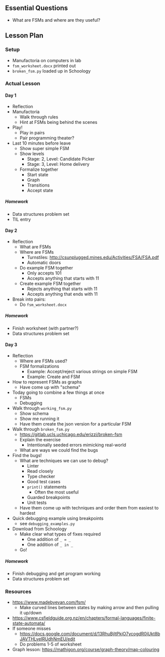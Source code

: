 ## Essential Questions

- What are FSMs and where are they useful?

## Lesson Plan

### Setup

- Manufactoria on computers in lab
- `fsm_worksheet.docx` printed out
- `broken_fsm.py` loaded up in Schoology

### Actual Lesson

#### Day 1

- Reflection
- Manufactoria
    - Walk through rules
    - Hint at FSMs being behind the scenes
- Play!
    - Play in pairs
    - Pair programming theater?
- Last 10 minutes before leave
    - Show super simple FSM
    - Show levels
        - Stage: 2, Level: Candidate Picker
        - Stage: 3, Level: Home delivery
    - Formalize together
        - Start state
        - Graph
        - Transitions
        - Accept state

##### Homework

- Data structures problem set
- TIL entry

#### Day 2

- Reflection
    - What are FSMs
    - Where are FSMs
        - Turnstiles: http://csunplugged.mines.edu/Activities/FSA/FSA.pdf
        - Automatic doors
    - Do example FSM together
        - Only accepts 101
        - Accepts anything that starts with 11
    - Create example FSM together
        - Rejects anything that starts with 11
        - Accepts anything that ends with 11
- Break into pairs:
    - Do `fsm_worksheet.docx`

##### Homework

- Finish worksheet (with partner?)
- Data structures problem set

#### Day 3

- Reflection
    - Where are FSMs used?
    - FSM formalizations
        - Example: Accept/reject various strings on simple FSM
        - Example: Create and FSM
- How to represent FSMs as graphs
    - Have come up with "schema"
- Today going to combine a few things at once
    - FSMs
    - Debugging
- Walk through `working_fsm.py`
    - Show schema
    - Show me running it
    - Have them create the json version for a particular FSM
- Walk through `broken_fsm.py`
    - https://gitlab.ucls.uchicago.edu/erizzi/broken-fsm
    - Explain the exercise
        - Intentionally seeded errors mimicking real-world
    - What are ways we could find the bugs
- Find the bugs!
    - What are techniques we can use to debug?
        - Linter
        - Read closely
        - Type checker
        - Good test cases
        - `print()` statements
            - Often the most useful
        - Guarded breakpoints
        - Unit tests
    - Have them come up with techniques and order them from easiest to hardest
- Quick debugging example using breakpoints
    - see `debugging_examples.py`
- Download from Schoology
    - Make clear what types of fixes required
        - One addition of `_ = _`
        - One addition of `_ in _`
    - Go!

##### Homework

- Finish debugging and get program working
- Data structures problem set

### Resources

- https://www.madebyevan.com/fsm/
    - Make curved lines between states by making arrow and then pulling it up/down
- https://www.csfieldguide.org.nz/en/chapters/formal-languages/finite-state-automata/
- If someone misses
    - https://docs.google.com/document/d/13RhuBjltPkjO7ycogdR0jUkt8bJAVTHLveIRUdhNmEU/edit
    - Do problems 1-5 of worksheet
- Graph lesson: https://mathigon.org/course/graph-theory/map-colouring
